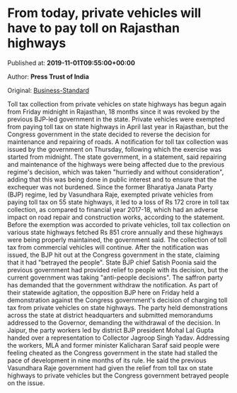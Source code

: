 
# From today, private vehicles will have to pay toll on Rajasthan highways

Published at: **2019-11-01T09:55:00+00:00**

Author: **Press Trust of India**

Original: [Business-Standard](https://www.business-standard.com/article/pti-stories/18-months-after-revocation-rajasthan-restores-toll-tax-on-private-vehicles-on-state-highways-119110100787_1.html)

Toll tax collection from private vehicles on state highways has begun again from Friday midnight in Rajasthan, 18 months since it was revoked by the previous BJP-led government in the state.
Private vehicles were exempted from paying toll tax on state highways in April last year in Rajasthan, but the Congress government in the state decided to reverse the decision for maintenance and repairing of roads.
A notification for toll tax collection was issued by the government on Thursday, following which the exercise was started from midnight.
The state government, in a statement, said repairing and maintenance of the highways were being affected due to the previous regime's decision, which was taken "hurriedly and without consideration", adding that this was being done in public interest and to ensure that the exchequer was not burdened.
Since the former Bharatiya Janata Party (BJP) regime, led by Vasundhara Raje, exempted private vehicles from paying toll tax on 55 state highways, it led to a loss of Rs 172 crore in toll tax collection, as compared to financial year 2017-18, which had an adverse impact on road repair and construction works, according to the statement.
Before the exemption was accorded to private vehicles, toll tax collection on various state highways fetched Rs 851 crore annually and these highways were being properly maintained, the government said.
The collection of toll tax from commercial vehicles will continue.
After the notification was issued, the BJP hit out at the Congress government in the state, claiming that it had "betrayed the people".
State BJP chief Satish Poonia said the previous government had provided relief to people with its decision, but the current government was taking "anti-people decisions".
The saffron party has demanded that the government withdraw the notification.
As part of their statewide agitation, the opposition BJP here on Friday held a demonstration against the Congress government's decision of charging toll tax from private vehicles on state highways.
The party held demonstrations across the state at district headquarters and submitted memorandums addressed to the Governor, demanding the withdrawal of the decision.
In Jaipur, the party workers led by district BJP president Mohal Lal Gupta handed over a representation to Collector Jagroop Singh Yadav.
Addressing the workers, MLA and former minister Kalicharan Saraf said people were feeling cheated as the Congress government in the state had stalled the pace of development in nine months of its rule.
He said the previous Vasundhara Raje government had given the relief from toll tax on state highways to private vehicles but the Congress government betrayed people on the issue.
